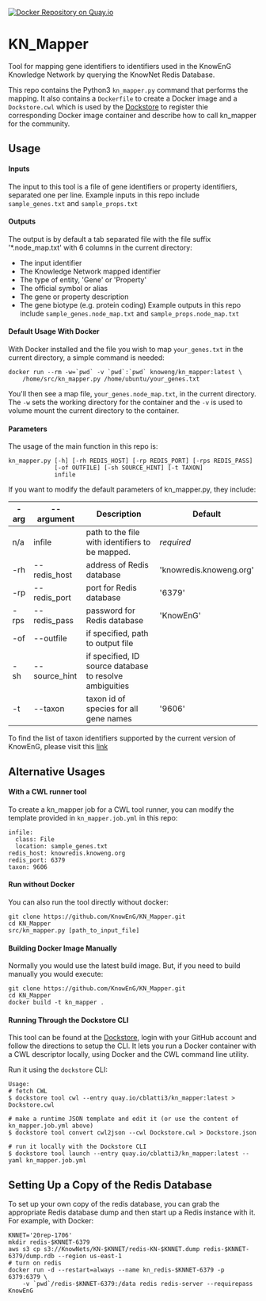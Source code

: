 [![Docker Repository on Quay.io](https://quay.io/repository/cblatti3/kn_mapper/status "Docker Repository on Quay.io")](https://quay.io/repository/cblatti3/kn_mapper)

# KN_Mapper
Tool for mapping gene identifiers to identifiers used in the KnowEnG Knowledge Network by querying the KnowNet Redis Database.

This repo contains the Python3 `kn_mapper.py` command that performs the mapping.  It also contains a 
`Dockerfile` to create a Docker image and a `Dockstore.cwl` which is used by the [Dockstore](https://www.dockstore.org) 
to register thie corresponding Docker image container and describe how to call kn_mapper for the community.

## Usage

#### Inputs
The input to this tool is a file of gene identifiers or property identifiers, separated one per line.
Example inputs in this repo include `sample_genes.txt` and `sample_props.txt`

#### Outputs
The output is by default a tab separated file with the file suffix '*.node_map.txt' with 6 columns in the current directory:
 - The input identifier
 - The Knowledge Network mapped identifier
 - The type of entity, 'Gene' or 'Property'
 - The official symbol or alias
 - The gene or property description
 - The gene biotype (e.g. protein coding)
Example outputs in this repo include  `sample_genes.node_map.txt` and `sample_props.node_map.txt`

#### Default Usage With Docker
With Docker installed and the file you wish to map `your_genes.txt` in the current directory, a simple command is needed: 

    docker run --rm -w=`pwd` -v `pwd`:`pwd` knoweng/kn_mapper:latest \
        /home/src/kn_mapper.py /home/ubuntu/your_genes.txt

You'll then see a map file, `your_genes.node_map.txt`, in the current directory. The `-w` sets the working directory for the container and the `-v` is used to volume mount the current directory to the container.

#### Parameters
The usage of the main function in this repo is: 

    kn_mapper.py [-h] [-rh REDIS_HOST] [-rp REDIS_PORT] [-rps REDIS_PASS]
                 [-of OUTFILE] [-sh SOURCE_HINT] [-t TAXON]
                 infile

If you want to modify the default parameters of kn_mapper.py, they include:

**-arg**|**--argument**  |**Description**|**Default**
--------|----------------|-----|-----
n/a     |infile          |path to the file with identifiers to be mapped.|*required*
-rh     |\-\-redis\_host |address of Redis database|'knowredis.knoweng.org'
-rp     |\-\-redis\_port |port for Redis database|'6379'
-rps    |\-\-redis\_pass |password for Redis database|'KnowEnG'
-of     |\-\-outfile     |if specified, path to output file| 
-sh     |\-\-source\_hint|if specified, ID source database to resolve ambiguities| 
-t      |\-\-taxon       |taxon id of species for all gene names|'9606'

To find the list of taxon identifiers supported by the current version of KnowEnG, please visit this [link](https://knoweng.org/kn-data-references/#kn_contents_by_species)

## Alternative Usages
#### With a CWL runner tool

To create a kn_mapper job for a CWL tool runner, you can modify the template provided in `kn_mapper.job.yml` in this repo:

    infile:
      class: File
      location: sample_genes.txt
    redis_host: knowredis.knoweng.org
    redis_port: 6379
    taxon: 9606


#### Run without Docker
You can also run the tool directly without docker:

    git clone https://github.com/KnowEnG/KN_Mapper.git
    cd KN_Mapper
    src/kn_mapper.py [path_to_input_file]


#### Building Docker Image Manually

Normally you would use the latest build image.  But, if you need to build manually you would execute:

    git clone https://github.com/KnowEnG/KN_Mapper.git
    cd KN_Mapper
    docker build -t kn_mapper .

#### Running Through the Dockstore CLI

This tool can be found at the [Dockstore](https://dockstore.org/containers/quay.io/cblatti3/kn_mapper), login with your GitHub account and follow the
directions to setup the CLI.  It lets you run a Docker container with a CWL descriptor locally, using Docker and the CWL command line utility.

Run it using the `dockstore` CLI:

    Usage:
    # fetch CWL
    $ dockstore tool cwl --entry quay.io/cblatti3/kn_mapper:latest > Dockstore.cwl
    
    # make a runtime JSON template and edit it (or use the content of kn_mapper.job.yml above)
    $ dockstore tool convert cwl2json --cwl Dockstore.cwl > Dockstore.json
    
    # run it locally with the Dockstore CLI
    $ dockstore tool launch --entry quay.io/cblatti3/kn_mapper:latest --yaml kn_mapper.job.yml


## Setting Up a Copy of the Redis Database

To set up your own copy of the redis database, you can grab the appropriate Redis database dump and then start up a Redis instance with it.  For example, with Docker:

    KNNET='20rep-1706'
    mkdir redis-$KNNET-6379
    aws s3 cp s3://KnowNets/KN-$KNNET/redis-KN-$KNNET.dump redis-$KNNET-6379/dump.rdb --region us-east-1
    # turn on redis
    docker run -d --restart=always --name kn_redis-$KNNET-6379 -p 6379:6379 \
        -v `pwd`/redis-$KNNET-6379:/data redis redis-server --requirepass KnowEnG
